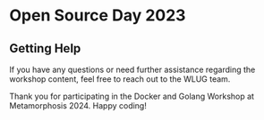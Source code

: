 # Open Source Day 2023 


## Getting Help

If you have any questions or need further assistance regarding the workshop content, feel free to reach out to the WLUG team.


Thank you for participating in the Docker and Golang Workshop at Metamorphosis 2024. Happy coding!
